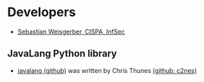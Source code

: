 # Developers

- [Sebastian Weisgerber, CISPA, InfSec](mailto:weisgerber@cispa.saarland)


## JavaLang Python library

- [javalang (github)](https://github.com/c2nes/javalang) was written by Chris Thunes [(github: c2nes)](https://github.com/c2nes)
